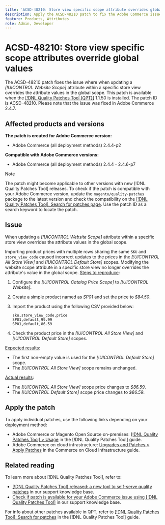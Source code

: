 ```yaml
---
title: 'ACSD-48210: Store view specific scope attribute overrides global values' 
description: Apply the ACSD-48210 patch to fix the Adobe Commerce issue of updating a *[!UICONTROL Website Scope]* attribute in a specific store view overrides the attribute values in the global scope.
feature: Products, Attributes 
role: Admin, Developer
---
```

# ACSD-48210: Store view specific scope attributes override global values

The ACSD-48210 patch fixes the issue where when updating a *[!UICONTROL Website Scope]* attribute within a specific store view overrides the attribute values in the global scope. This patch is available when the [[!DNL Quality Patches Tool (QPT)]](/help/announcements/adobe-commerce-announcements/magento-quality-patches-released-new-tool-to-self-serve-quality-patches.md) 1.1.50 is installed. The patch ID is ACSD-48210. Please note that the issue was fixed in Adobe Commerce 2.4.7.

## Affected products and versions

**The patch is created for Adobe Commerce version:**

* Adobe Commerce (all deployment methods) 2.4.4-p2

**Compatible with Adobe Commerce versions:**

* Adobe Commerce (all deployment methods) 2.4.4 - 2.4.6-p7

>[!NOTE]
>
>The patch might become applicable to other versions with new [!DNL Quality Patches Tool] releases. To check if the patch is compatible with your Adobe Commerce version, update the `magento/quality-patches` package to the latest version and check the compatibility on the [[!DNL Quality Patches Tool]: Search for patches page](https://experienceleague.adobe.com/tools/commerce-quality-patches/index.html). Use the patch ID as a search keyword to locate the patch.

## Issue

When updating a *[!UICONTROL Website Scope]* attribute within a specific store view overrides the attribute values in the global scope.

Importing product prices with multiple rows sharing the same `SKU` and `store_view_code` caused incorrect updates to the prices in the *[!UICONTROL All Store View]* and *[!UICONTROL Default Store]* scopes. Modifying the website scope attribute in a specific store view no longer overrides the attribute's value in the global scope.
<u>Steps to reproduce</u>:

1. Configure the *[!UICONTROL Catalog Price Scope]* to *[!UICONTROL Website]*.
1. Create a simple product named as *SP01* and set the price to *$84.50*.
1. Import the product using the following CSV provided below:
    
    ```
    sku,store_view_code,price
    SP01,default,99.99
    SP01,default,86.59
    ```
    
1. Check the product price in the *[!UICONTROL All Store View]* and *[!UICONTROL Default Store]* scopes.

<u>Expected results</u>:

* The first non-empty value is used for the *[!UICONTROL Default Store]* scope.
* The *[!UICONTROL All Store View]* scope remains unchanged.

<u>Actual results</u>:

* The *[!UICONTROL All Store View]* scope price changes to *$86.59*.
* The *[!UICONTROL Default Store]* scope price changes to *$86.59*.

## Apply the patch

To apply individual patches, use the following links depending on your deployment method:

* Adobe Commerce or Magento Open Source on-premises: [[!DNL Quality Patches Tool] > Usage](https://experienceleague.adobe.com/docs/commerce-operations/tools/quality-patches-tool/usage.html) in the [!DNL Quality Patches Tool] guide.
* Adobe Commerce on cloud infrastructure: [Upgrades and Patches > Apply Patches](https://experienceleague.adobe.com/docs/commerce-cloud-service/user-guide/develop/upgrade/apply-patches.html) in the Commerce on Cloud Infrastructure guide.

## Related reading

To learn more about [!DNL Quality Patches Tool], refer to:

* [[!DNL Quality Patches Tool] released: a new tool to self-serve quality patches](/help/announcements/adobe-commerce-announcements/magento-quality-patches-released-new-tool-to-self-serve-quality-patches.md) in our support knowledge base.
* [Check if patch is available for your Adobe Commerce issue using [!DNL Quality Patches Tool]](/help/support-tools/patches-available-in-qpt-tool/check-patch-for-magento-issue-with-magento-quality-patches.md) in our support knowledge base.

For info about other patches available in QPT, refer to [[!DNL Quality Patches Tool]: Search for patches](https://experienceleague.adobe.com/tools/commerce-quality-patches/index.html) in the [!DNL Quality Patches Tool] guide.
